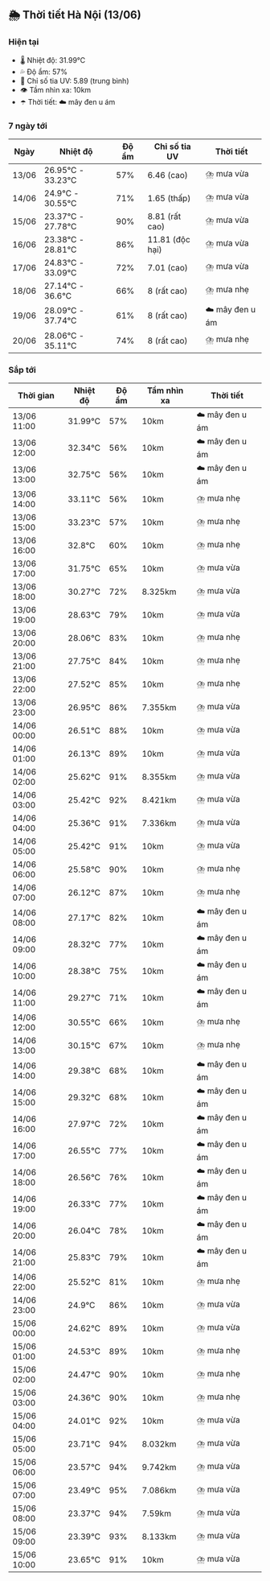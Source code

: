 ## 🌦️ Thời tiết Hà Nội (13/06)

### Hiện tại

- 🌡️ Nhiệt độ: 31.99℃
- 💦 Độ ẩm: 57%
- 🌟 Chỉ số tia UV: 5.89 (trung bình)
- 👁️ Tầm nhìn xa: 10km
- ☂️ Thời tiết: ☁️ mây đen u ám

### 7 ngày tới

| Ngày | Nhiệt độ | Độ ẩm | Chỉ số tia UV | Thời tiết |
| --- | --- | --- | --- | --- |
| 13/06 | 26.95℃ - 33.23℃ | 57% | 6.46 (cao) | ⛈️ mưa vừa |
| 14/06 | 24.9℃ - 30.55℃ | 71% | 1.65 (thấp) | ⛈️ mưa vừa |
| 15/06 | 23.37℃ - 27.78℃ | 90% | 8.81 (rất cao) | ⛈️ mưa vừa |
| 16/06 | 23.38℃ - 28.81℃ | 86% | 11.81 (độc hại) | ⛈️ mưa vừa |
| 17/06 | 24.83℃ - 33.09℃ | 72% | 7.01 (cao) | ⛈️ mưa vừa |
| 18/06 | 27.14℃ - 36.6℃ | 66% | 8 (rất cao) | ⛈️ mưa nhẹ |
| 19/06 | 28.09℃ - 37.74℃ | 61% | 8 (rất cao) | ☁️ mây đen u ám |
| 20/06 | 28.06℃ - 35.11℃ | 74% | 8 (rất cao) | ⛈️ mưa nhẹ |

### Sắp tới

| Thời gian | Nhiệt độ | Độ ẩm | Tầm nhìn xa | Thời tiết |
| --- | --- | --- | --- | --- |
| 13/06 11:00 | 31.99℃ | 57% | 10km | ☁️ mây đen u ám |
| 13/06 12:00 | 32.34℃ | 56% | 10km | ☁️ mây đen u ám |
| 13/06 13:00 | 32.75℃ | 56% | 10km | ☁️ mây đen u ám |
| 13/06 14:00 | 33.11℃ | 56% | 10km | ⛈️ mưa nhẹ |
| 13/06 15:00 | 33.23℃ | 57% | 10km | ⛈️ mưa nhẹ |
| 13/06 16:00 | 32.8℃ | 60% | 10km | ⛈️ mưa nhẹ |
| 13/06 17:00 | 31.75℃ | 65% | 10km | ⛈️ mưa vừa |
| 13/06 18:00 | 30.27℃ | 72% | 8.325km | ⛈️ mưa vừa |
| 13/06 19:00 | 28.63℃ | 79% | 10km | ⛈️ mưa vừa |
| 13/06 20:00 | 28.06℃ | 83% | 10km | ⛈️ mưa nhẹ |
| 13/06 21:00 | 27.75℃ | 84% | 10km | ⛈️ mưa nhẹ |
| 13/06 22:00 | 27.52℃ | 85% | 10km | ⛈️ mưa nhẹ |
| 13/06 23:00 | 26.95℃ | 86% | 7.355km | ⛈️ mưa vừa |
| 14/06 00:00 | 26.51℃ | 88% | 10km | ⛈️ mưa vừa |
| 14/06 01:00 | 26.13℃ | 89% | 10km | ⛈️ mưa vừa |
| 14/06 02:00 | 25.62℃ | 91% | 8.355km | ⛈️ mưa vừa |
| 14/06 03:00 | 25.42℃ | 92% | 8.421km | ⛈️ mưa vừa |
| 14/06 04:00 | 25.36℃ | 91% | 7.336km | ⛈️ mưa vừa |
| 14/06 05:00 | 25.42℃ | 91% | 10km | ⛈️ mưa vừa |
| 14/06 06:00 | 25.58℃ | 90% | 10km | ⛈️ mưa nhẹ |
| 14/06 07:00 | 26.12℃ | 87% | 10km | ⛈️ mưa nhẹ |
| 14/06 08:00 | 27.17℃ | 82% | 10km | ☁️ mây đen u ám |
| 14/06 09:00 | 28.32℃ | 77% | 10km | ☁️ mây đen u ám |
| 14/06 10:00 | 28.38℃ | 75% | 10km | ☁️ mây đen u ám |
| 14/06 11:00 | 29.27℃ | 71% | 10km | ☁️ mây đen u ám |
| 14/06 12:00 | 30.55℃ | 66% | 10km | ⛈️ mưa nhẹ |
| 14/06 13:00 | 30.15℃ | 67% | 10km | ⛈️ mưa nhẹ |
| 14/06 14:00 | 29.38℃ | 68% | 10km | ☁️ mây đen u ám |
| 14/06 15:00 | 29.32℃ | 68% | 10km | ☁️ mây đen u ám |
| 14/06 16:00 | 27.97℃ | 72% | 10km | ☁️ mây đen u ám |
| 14/06 17:00 | 26.55℃ | 77% | 10km | ☁️ mây đen u ám |
| 14/06 18:00 | 26.56℃ | 76% | 10km | ☁️ mây đen u ám |
| 14/06 19:00 | 26.33℃ | 77% | 10km | ☁️ mây đen u ám |
| 14/06 20:00 | 26.04℃ | 78% | 10km | ☁️ mây đen u ám |
| 14/06 21:00 | 25.83℃ | 79% | 10km | ☁️ mây đen u ám |
| 14/06 22:00 | 25.52℃ | 81% | 10km | ⛈️ mưa nhẹ |
| 14/06 23:00 | 24.9℃ | 86% | 10km | ⛈️ mưa vừa |
| 15/06 00:00 | 24.62℃ | 89% | 10km | ⛈️ mưa vừa |
| 15/06 01:00 | 24.53℃ | 89% | 10km | ⛈️ mưa nhẹ |
| 15/06 02:00 | 24.47℃ | 90% | 10km | ⛈️ mưa nhẹ |
| 15/06 03:00 | 24.36℃ | 90% | 10km | ⛈️ mưa nhẹ |
| 15/06 04:00 | 24.01℃ | 92% | 10km | ⛈️ mưa vừa |
| 15/06 05:00 | 23.71℃ | 94% | 8.032km | ⛈️ mưa vừa |
| 15/06 06:00 | 23.57℃ | 94% | 9.742km | ⛈️ mưa vừa |
| 15/06 07:00 | 23.49℃ | 95% | 7.086km | ⛈️ mưa vừa |
| 15/06 08:00 | 23.37℃ | 94% | 7.59km | ⛈️ mưa vừa |
| 15/06 09:00 | 23.39℃ | 93% | 8.133km | ⛈️ mưa vừa |
| 15/06 10:00 | 23.65℃ | 91% | 10km | ⛈️ mưa vừa |
